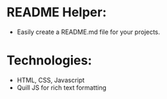 # README Helper:
- Easily create a README.md file for your projects.
# Technologies:
- HTML, CSS, Javascript
- Quill JS for rich text formatting

